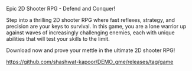 Epic 2D Shooter RPG - Defend and Conquer!

Step into a thrilling 2D shooter RPG where fast reflexes, strategy, and precision are your keys to survival. In this game, you are a lone warrior up against waves of increasingly challenging enemies, each with unique abilities that will test your skills to the limit.

Download now and prove your mettle in the ultimate 2D shooter RPG!

https://github.com/shashwat-kapoor/DEMO_gme/releases/tag/game

